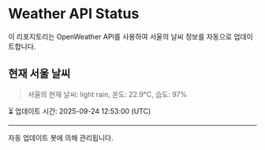 
# Weather API Status

이 리포지토리는 OpenWeather API를 사용하여 서울의 날씨 정보를 자동으로 업데이트합니다.

## 현재 서울 날씨
> 서울의 현재 날씨: light rain, 온도: 22.9°C, 습도: 97%

⏳ 업데이트 시간: 2025-09-24 12:53:00 (UTC)

---
자동 업데이트 봇에 의해 관리됩니다.
